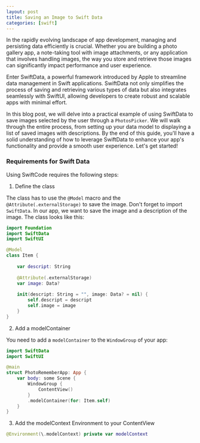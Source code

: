 ```yaml
---
layout: post
title: Saving an Image to Swift Data
categories: [swift]
---
```


In the rapidly evolving landscape of app development, managing and persisting data efficiently is crucial. Whether you are building a photo gallery app, a note-taking tool with image attachments, or any application that involves handling images, the way you store and retrieve those images can significantly impact performance and user experience.

Enter SwiftData, a powerful framework introduced by Apple to streamline data management in Swift applications. SwiftData not only simplifies the process of saving and retrieving various types of data but also integrates seamlessly with SwiftUI, allowing developers to create robust and scalable apps with minimal effort.

In this blog post, we will delve into a practical example of using SwiftData to save images selected by the user through a `PhotosPicker`. We will walk through the entire process, from setting up your data model to displaying a list of saved images with descriptions. By the end of this guide, you'll have a solid understanding of how to leverage SwiftData to enhance your app's functionality and provide a smooth user experience. Let's get started!

### Requirements for Swift Data

Using SwiftCode requires the following steps:

1. Define the class
   
The class has to use the `@Model` macro and the `@Attribute(.externalStorage)` to save the image. Don't forget to import `SwiftData`.
In our app, we want to save the image and a description of the image. The class looks like this:

   
```swift
import Foundation
import SwiftData
import SwiftUI

@Model
class Item {
    
    var descript: String
    
    @Attribute(.externalStorage)
    var image: Data?
    
    init(descript: String = "", image: Data? = nil) {
        self.descript = descript
        self.image = image
    }
}
```

2. Add a modelContainer

You need to add a `modelContainer` to the `WindowGroup` of your app:

```swift
import SwiftData
import SwiftUI

@main
struct PhotoRememberApp: App {
    var body: some Scene {
        WindowGroup {
            ContentView()
        }
        .modelContainer(for: Item.self)
    }
}
```

3. Add the modelContext Environment to your ContentView

```swift
@Environment(\.modelContext) private var modelContext
```



